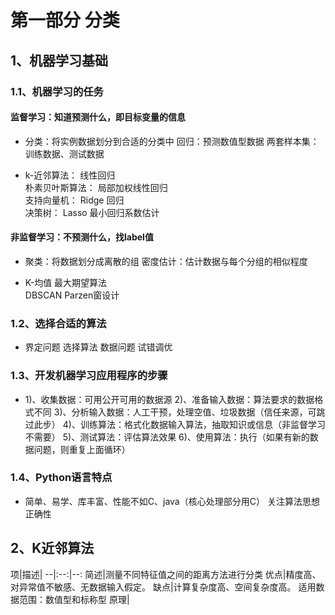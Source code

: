 # 第一部分 分类
## 1、机器学习基础
### 1.1、机器学习的任务
#### 监督学习：知道预测什么，即目标变量的信息
- 分类：将实例数据划分到合适的分类中
回归：预测数值型数据
两套样本集：训练数据、测试数据

- k-近邻算法：   线性回归　   
朴素贝叶斯算法：   局部加权线性回归   
支持向量机：   Ridge 回归   
决策树：   Lasso 最小回归系数估计

#### 非监督学习：不预测什么，找label值
- 聚类：将数据划分成离散的组
密度估计：估计数据与每个分组的相似程度

- K-均值   最大期望算法  
DBSCAN   Parzen窗设计 

### 1.2、选择合适的算法
- 界定问题
选择算法
数据问题
试错调优


### 1.3、开发机器学习应用程序的步骤
- 1)、收集数据：可用公开可用的数据源
2)、准备输入数据：算法要求的数据格式不同
3)、分析输入数据：人工干预，处理空值、垃圾数据（信任来源，可跳过此步）
4)、训练算法：格式化数据输入算法，抽取知识或信息（非监督学习不需要）
5)、测试算法：评估算法效果
6)、使用算法：执行（如果有新的数据问题，则重复上面循环）


### 1.4、Python语言特点
- 简单、易学、库丰富、性能不如C、java（核心处理部分用C）
关注算法思想正确性


## 2、K近邻算法
项|描述|
--|:--:|--:
简述|测量不同特征值之间的距离方法进行分类
优点|精度高、对异常值不敏感、无数据输入假定。
缺点|计算复杂度高、空间复杂度高。 适用数据范围：数值型和标称型
原理|









